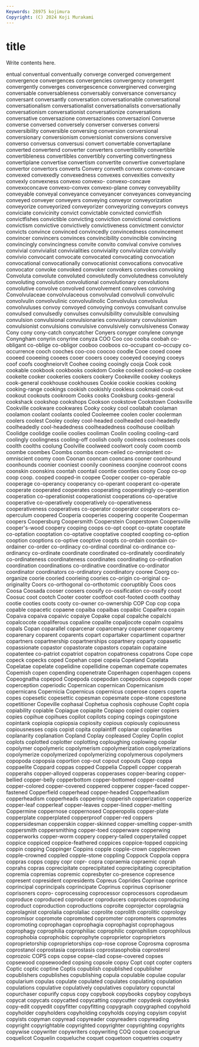```yaml
---
Keywords: 28975 kojimura
Copyright: (C) 2024 Koji Murakami
---
```


# title

Write contents here.



entual conventual conventually converge converged convergement convergence convergences convergencies
convergency convergent convergently converges convergescence converginerved converging conversable conversableness conversably
conversance conversancy conversant conversantly conversation conversationable conversational conversationalism conversationalist conversationalists
conversationally conversationism conversationist conversationize conversations conversative conversazione conversaziones conversazioni Converse
converse conversed conversely converser converses conversi conversibility conversible conversing conversion
conversional conversionary conversionism conversionist conversions conversive converso conversus conversusi convert
convertable convertaplane converted convertend converter converters convertibility convertible convertibleness convertibles
convertibly converting convertingness convertiplane convertise convertism convertite convertive convertoplane convertor
convertors converts Convery conveth convex convex-concave convexed convexedly convexedness convexes
convexities convexity convexly convexness convexo convexo- convexo-concave convexoconcave convexo-convex convexo-plane
convey conveyability conveyable conveyal conveyance conveyancer conveyances conveyancing conveyed conveyer
conveyers conveying conveyor conveyorization conveyorize conveyorized conveyorizer conveyorizing conveyors conveys
conviciate convicinity convict convictable convicted convictfish convictfishes convictible convicting conviction
convictional convictions convictism convictive convictively convictiveness convictment convictor convicts convince
convinced convincedly convincedness convincement convincer convincers convinces convincibility convincible convincing
convincingly convincingness convite convito convival convive convives convivial convivialist convivialities
conviviality convivialize convivially convivio convocant convocate convocated convocating convocation convocational
convocationally convocationist convocations convocative convocator convoke convoked convoker convokers convokes
convoking Convoluta convolute convoluted convolutedly convolutedness convolutely convoluting convolution convolutional
convolutionary convolutions convolutive convolve convolved convolvement convolves convolving Convolvulaceae convolvulaceous
convolvulad convolvuli convolvulic convolvulin convolvulinic convolvulinolic Convolvulus convolvulus convolvuluses convoy
convoyed convoying convoys convulsant convulse convulsed convulsedly convulses convulsibility convulsible
convulsing convulsion convulsional convulsionaries convulsionary convulsionism convulsionist convulsions convulsive convulsively
convulsiveness Conway Cony cony cony-catch conycatcher Conyers conyger conylene conynge
Conyngham conyrin conyrine conyza COO Coo coo cooba coobah co-obligant
co-oblige co-obligor cooboo cooboos co-occupant co-occupy co-occurrence cooch cooches coo-coo
coocoo coodle Cooe cooed cooee cooeed cooeeing cooees cooer cooers
cooey cooeyed cooeying cooeys coof coofs cooghneiorvlt Coohee cooing cooingly
cooja Cook cook cookable cookbook cookbooks cookdom Cooke cooked cooked-up
cookee cookeite cooker cookeries cookers cookery Cookeville cookey cookeys cook-general
cookhouse cookhouses Cookie cookie cookies cooking cooking-range cookings cookish cookishly
cookless cookmaid cook-out cookout cookouts cookroom Cooks cooks Cooksburg cooks-general
cookshack cookshop cookshops Cookson cookstove Cookstown Cooksville Cookville cookware cookwares
Cooky cooky cool coolabah coolaman coolamon coolant coolants cooled Cooleemee
coolen cooler coolerman coolers coolest Cooley cooley cool-headed coolheaded cool-headedly
coolheadedly cool-headedness coolheadedness coolhouse coolibah Coolidge coolidge coolie coolies cooliman
Coolin cooling cooling-card coolingly coolingness cooling-off coolish coolly coolness coolnesses
cools coolth coolths coolung Coolville coolweed coolwort cooly coom coomb
coombe coombes Coombs coombs coom-ceiled co-omnipotent co-omniscient coomy coon Coonan
cooncan cooncans cooner coonhound coonhounds coonier cooniest coonily cooniness coonjine
coonroot coons coonskin coonskins coontah coontail coontie coonties coony Coop
co-op coop coop. cooped cooped-in coopee Cooper cooper co-operable cooperage
co-operancy cooperancy co-operant cooperant co-operate cooperate cooperated cooperates cooperating cooperatingly
co-operation cooperation co-operationist cooperationist cooperations co-operative cooperative co-operatively cooperatively co-operativeness
cooperativeness cooperatives co-operator cooperator cooperators co-operculum coopered Cooperia cooperies coopering
cooperite Cooperman coopers Coopersburg Coopersmith Cooperstein Cooperstown Coopersville cooper's-wood coopery
cooping coops co-opt coopt co-optate cooptate co-optation cooptation co-optative cooptative
coopted coopting co-option cooption cooptions co-optive cooptive coopts co-ordain coordain
co-ordainer co-order co-ordinacy co-ordinal coordinal co-ordinance co-ordinancy co-ordinate coordinate coordinated
co-ordinately coordinately co-ordinateness coordinateness coordinates coordinating co-ordination coordination coordinations co-ordinative
coordinative co-ordinator coordinator coordinators co-ordinatory coordinatory cooree Coorg co-organize coorie
cooried coorieing coories co-origin co-original co-originality Coors co-orthogonal co-orthotomic cooruptibly
Coos coos Coosa Coosada cooser coosers coosify co-ossification co-ossify coost
Coosuc coot cootch Cooter cooter cootfoot coot-footed cooth coothay cootie
cooties coots cooty co-owner co-ownership COP Cop cop copa copable
copacetic copaene copaiba copaibas copaibic Copaifera copain Copaiva copaiva copaivic
copaiye Copake copal copalche copalchi copalcocote copaliferous copaline copalite copaljocote
copalm copalms copals Copan coparallel coparcenar coparcenary coparcener coparceny coparenary
coparent coparents copart copartaker copartiment copartner copartners copartnership copartnerships copartnery
coparty copasetic copassionate copastor copastorate copastors copatain copataine copatentee co-patriot
copatriot copatron copatroness copatrons Cope cope copeck copecks coped Copehan
copei copeia Copeland Copelata Copelatae copelate copelidine copellidine copeman copemate
copemates Copemish copen copending copenetrate Copenhagen copenhagen copens Copeognatha copepod
Copepoda copepodan copepodous copepods coper coperception coperiodic Copernican copernican Copernicanism
copernicans Copernicia Copernicus copernicus coperose copers coperta copes copesetic copesettic
copesman copesmate cope-stone copestone copetitioner Copeville cophasal Cophetua cophosis cophouse
Copht copia copiability copiable Copiague copiapite Copiapo copied copier copiers
copies copihue copihues copilot copilots coping copings copingstone copintank copiopia
copiopsia copiosity copious copiously copiousness copiousnesses copis copist copita coplaintiff
coplanar coplanarities coplanarity coplanation Copland Coplay copleased Copley Coplin coplot
coplots coplotted coplotter coplotting coploughing coplowing copolar copolymer copolymeric copolymerism
copolymerization copolymerizations copolymerize copolymerized copolymerizing copolymerous copolymers copopoda copopsia coportion
cop-out copout copouts Copp coppa coppaelite Coppard coppas copped Coppelia
Coppell copper copperah copperahs copper-alloyed copperas copperases copper-bearing copper-bellied copper-belly
copperbottom copper-bottomed copper-coated copper-colored copper-covered coppered copperer copper-faced copper-fastened Copperfield
copperhead copper-headed Copperheadism copperheadism copperheads coppering copperish copperization copperize copper-leaf
copperleaf copper-leaves copper-lined copper-melting Coppermine coppernose coppernosed Copperopolis copper-plate copperplate
copperplated copperproof copper-red coppers coppersidesman copperskin copper-skinned copper-smelting copper-smith coppersmith
coppersmithing copper-toed copperware copperwing copperworks copper-worm coppery coppery-tailed copperytailed coppet
coppice coppiced coppice-feathered coppices coppice-topped coppicing coppin copping Coppinger Coppins
copple copple-crown copplecrown copple-crowned coppled copple-stone coppling Coppock Coppola coppra
coppras copps coppy copr copr- copra copraemia copraemic coprah coprahs
copras coprecipitate coprecipitated coprecipitating coprecipitation copremia copremias copremic copresbyter co-presence
copresence copresent copresident copresidents Copreus Coprides Coprinae coprince coprincipal coprincipals
coprincipate Coprinus coprinus coprisoner coprisoners copro- coprocessing coprocessor coprocessors coprodaeum
coproduce coproduced coproducer coproducers coproduces coproducing coproduct coproduction coproductions coproite
coprojector coprolagnia coprolagnist coprolalia coprolaliac coprolite coprolith coprolitic coprology copromisor
copromote copromoted copromoter copromoters copromotes copromoting coprophagan coprophagia coprophagist coprophagous
coprophagy coprophilia coprophiliac coprophilic coprophilism coprophilous coprophobia coprophobic coprophyte coproprietor
coproprietors coproprietorship coproprietorships cop-rose coprose Coprosma coprosma coprostanol coprostasia coprostasis
coprostasophobia coprosterol coprozoic COPS cops copse copse-clad copse-covered copses copsewood
copsewooded copsing copsole copsy Copt copt copter copters Coptic coptic
coptine Coptis copublish copublished copublisher copublishers copublishes copublishing copula copulable
copulae copular copularium copulas copulate copulated copulates copulating copulation copulations
copulative copulatively copulatives copulatory copunctal copurchaser copurify copus copy copybook
copybooks copyboy copyboys copycat copycats copycatted copycatting copycutter copydesk copydesks
copy-edit copyedit copyfitter copyfitting copygraph copygraphed copyhold copyholder copyholders copyholding
copyholds copying copyism copyist copyists copyman copyread copyreader copyreaders copyreading
copyright copyrightable copyrighted copyrighter copyrighting copyrights copywise copywriter copywriters copywriting
COQ coque coquecigrue coquelicot Coquelin coqueluche coquet coquetoon coquetries coquetry
